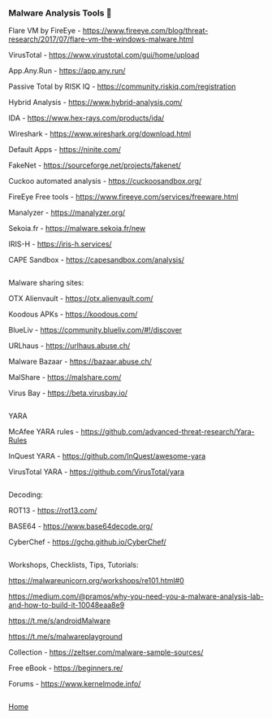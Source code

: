 ### Malware Analysis Tools 🦠

Flare VM by FireEye - https://www.fireeye.com/blog/threat-research/2017/07/flare-vm-the-windows-malware.html

VirusTotal - https://www.virustotal.com/gui/home/upload

App.Any.Run - https://app.any.run/

Passive Total by RISK IQ - https://community.riskiq.com/registration

Hybrid Analysis - https://www.hybrid-analysis.com/

IDA - https://www.hex-rays.com/products/ida/

Wireshark - https://www.wireshark.org/download.html

Default Apps - https://ninite.com/

FakeNet - https://sourceforge.net/projects/fakenet/

Cuckoo automated analysis - https://cuckoosandbox.org/

FireEye Free tools - https://www.fireeye.com/services/freeware.html

Manalyzer - https://manalyzer.org/

Sekoia.fr - https://malware.sekoia.fr/new

IRIS-H - https://iris-h.services/

CAPE Sandbox - https://capesandbox.com/analysis/

```

```

Malware sharing sites: 

OTX Alienvault - https://otx.alienvault.com/

Koodous APKs - https://koodous.com/

BlueLiv - https://community.blueliv.com/#!/discover

URLhaus - https://urlhaus.abuse.ch/

Malware Bazaar - https://bazaar.abuse.ch/

MalShare - https://malshare.com/

Virus Bay - https://beta.virusbay.io/

```

```
YARA

McAfee YARA rules - https://github.com/advanced-threat-research/Yara-Rules

InQuest YARA - https://github.com/InQuest/awesome-yara

VirusTotal YARA - https://github.com/VirusTotal/yara

```

```

Decoding:

ROT13 - https://rot13.com/

BASE64 - https://www.base64decode.org/

CyberChef - https://gchq.github.io/CyberChef/

```

```
Workshops, Checklists, Tips, Tutorials:

https://malwareunicorn.org/workshops/re101.html#0

https://medium.com/@pramos/why-you-need-you-a-malware-analysis-lab-and-how-to-build-it-10048eaa8e9

https://t.me/s/androidMalware

https://t.me/s/malwareplayground

Collection - https://zeltser.com/malware-sample-sources/

Free eBook - https://beginners.re/

Forums - https://www.kernelmode.info/

```

```
[Home](https://github.com/WilliamThomas-sec/Opensource-tools/)

